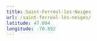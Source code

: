 ```yaml
---
title: Saint-Ferréol-les-Neiges
url: /saint-ferreol-les-neiges/
latitude: 47.084
longitude: -70.892
---
```

